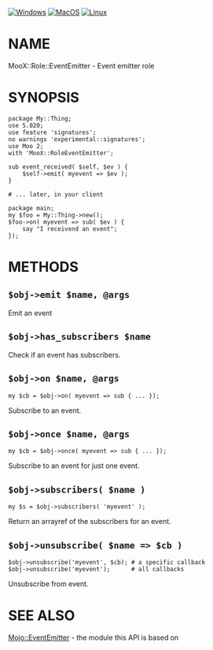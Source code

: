 
[![Windows](https://github.com/Corion/MooX-Role-EventEmitter/workflows/windows/badge.svg)](https://github.com/Corion/MooX-Role-EventEmitter/actions?query=workflow%3Awindows)
[![MacOS](https://github.com/Corion/MooX-Role-EventEmitter/workflows/macos/badge.svg)](https://github.com/Corion/MooX-Role-EventEmitter/actions?query=workflow%3Amacos)
[![Linux](https://github.com/Corion/MooX-Role-EventEmitter/workflows/linux/badge.svg)](https://github.com/Corion/MooX-Role-EventEmitter/actions?query=workflow%3Alinux)

# NAME

MooX::Role::EventEmitter - Event emitter role

# SYNOPSIS

    package My::Thing;
    use 5.020;
    use feature 'signatures';
    no warnings 'experimental::signatures';
    use Moo 2;
    with 'MooX::RoleEventEmitter';

    sub event_received( $self, $ev ) {
        $self->emit( myevent => $ev );
    }

    # ... later, in your client

    package main;
    my $foo = My::Thing->new();
    $foo->on( myevent => sub( $ev ) {
        say "I receivend an event";
    });

# METHODS

## `$obj->emit $name, @args`

Emit an event

## `$obj->has_subscribers $name`

Check if an event has subscribers.

## `$obj->on $name, @args`

    my $cb = $obj->on( myevent => sub { ... });

Subscribe to an event.

## `$obj->once $name, @args`

    my $cb = $obj->once( myevent => sub { ... });

Subscribe to an event for just one event.

## `$obj->subscribers( $name )`

    my $s = $obj->subscribers( 'myevent' );

Return an arrayref of the subscribers for an event.

## `$obj->unsubscribe( $name => $cb )`

    $obj->unsubscribe('myevent', $cb); # a specific callback
    $obj->unsubscribe('myevent');      # all callbacks

Unsubscribe from event.

# SEE ALSO

[Mojo::EventEmitter](https://metacpan.org/pod/Mojo%3A%3AEventEmitter) - the module this API is based on
